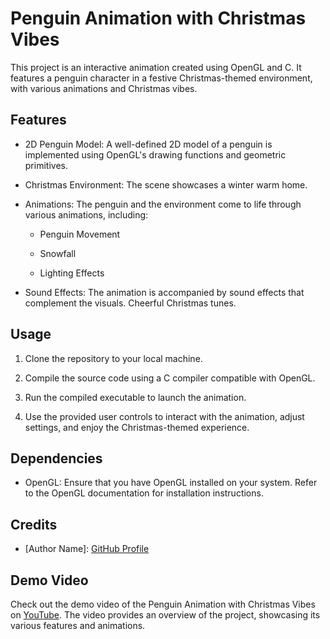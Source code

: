 
# Penguin Animation with Christmas Vibes

This project is an interactive animation created using OpenGL and C. It features a penguin character in a festive Christmas-themed environment, with various animations and Christmas vibes.

## Features

- 2D Penguin Model: A well-defined 2D model of a penguin is implemented using OpenGL's drawing functions and geometric primitives.

- Christmas Environment: The scene showcases a winter warm home.

- Animations: The penguin and the environment come to life through various animations, including:

  - Penguin Movement

  - Snowfall

  - Lighting Effects

- Sound Effects: The animation is accompanied by sound effects that complement the visuals. Cheerful Christmas tunes.

## Usage

1. Clone the repository to your local machine.

2. Compile the source code using a C compiler compatible with OpenGL.

3. Run the compiled executable to launch the animation.

4. Use the provided user controls to interact with the animation, adjust settings, and enjoy the Christmas-themed experience.

## Dependencies

- OpenGL: Ensure that you have OpenGL installed on your system. Refer to the OpenGL documentation for installation instructions.

## Credits

- [Author Name]: [GitHub Profile](https://github.com/[username])


## Demo Video

Check out the demo video of the Penguin Animation with Christmas Vibes on [YouTube](https://youtu.be/your-video-link). The video provides an overview of the project, showcasing its various features and animations.



